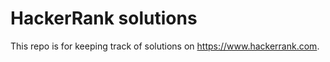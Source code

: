 # HackerRank solutions #

This repo is for keeping track of solutions on https://www.hackerrank.com.
